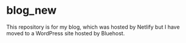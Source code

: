 # blog_new
This repository is for my blog, which was hosted by Netlify but I have moved to a WordPress site hosted by Bluehost.
